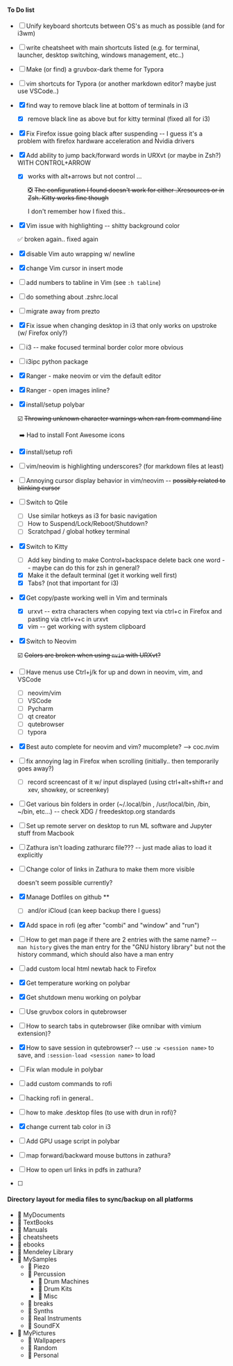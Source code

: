 #### To Do list

- [ ] Unify keyboard shortcuts between OS's as much as possible (and for i3wm)

- [ ] write cheatsheet with main shortcuts listed (e.g. for terminal, launcher, desktop switching, windows management, etc..)

- [ ] Make (or find) a gruvbox-dark theme for Typora

- [ ] vim shortcuts for Typora (or another markdown editor? maybe just use VSCode..) 

- [x] find way to remove black line at bottom of terminals in i3

  - [x] remove black line as above but for kitty terminal (fixed all for i3)

- [x] Fix Firefox issue going black after suspending -- I guess it's a problem with firefox hardware acceleration and Nvidia drivers

- [x] Add ability to jump back/forward words in URXvt (or maybe in Zsh?) WITH CONTROL+ARROW 

  - [x] works with alt+arrows but not control ...

    :negative_squared_cross_mark:	~~The configuration I found doesn't work for either .Xresources or in Zsh. Kitty works fine though~~ 
    
    I don't remember how I fixed this.. 

- [x] Vim issue with highlighting -- shitty background color

  :white_check_mark:	broken again.. fixed again

- [x] disable Vim auto wrapping w/ newline

- [x] change Vim cursor in insert mode

- [ ] add numbers to tabline in Vim (see `:h tabline`)

- [ ] do something about .zshrc.local

- [ ] migrate away from prezto

- [x] Fix issue when changing desktop in i3 that only works on upstroke (w/ Firefox only?)

- [ ] i3 -- make focused terminal border color more obvious

- [ ] i3ipc python package

- [x] Ranger - make neovim or vim the default editor

- [x] Ranger - open images inline?

- [x] install/setup polybar

  :ballot_box_with_check:	~~Throwing unknown character warnings when ran from command line~~ 

  ​	:arrow_right: Had to install Font Awesome icons

- [x] install/setup rofi

- [ ] vim/neovim is highlighting underscores? (for markdown files at least)

- [ ] Annoying cursor display behavior in vim/neovim -- ~~possibly related to blinking cursor~~

- [ ] Switch to Qtile

  - [ ] Use similar hotkeys as i3 for basic navigation
  - [ ] How to Suspend/Lock/Reboot/Shutdown?
  - [ ] Scratchpad / global hotkey terminal

- [x] Switch to Kitty

  - [ ] Add key binding to make Control+backspace delete back one word -- maybe can do this for zsh in general? 
  - [x] Make it the default terminal (get it working well first)
  - [x] Tabs? (not that important for i3)
  
- [x] Get copy/paste working well in Vim and terminals 

  - [x] urxvt -- extra characters when copying text via ctrl+c in Firefox and pasting via ctrl+v+c in urxvt
  - [x] vim -- get working with system clipboard

- [x] Switch to Neovim 

  :ballot_box_with_check:	~~Colors are broken when using `nvim` with URXvt?~~

- [ ] Have menus use Ctrl+j/k for up and down in neovim, vim, and VSCode

  - [ ] neovim/vim
  - [ ] VSCode
  - [ ] Pycharm
  - [ ] qt creator
  - [ ] qutebrowser
  - [ ] typora

- [x] Best auto complete for neovim and vim? mucomplete? --> coc.nvim

- [ ] fix annoying lag in Firefox when scrolling (initially.. then temporarily goes away?)

  - [ ] record screencast of it w/ input displayed (using ctrl+alt+shift+r and xev, showkey, or screenkey)
  
- [ ] Get various bin folders in order (~/.local/bin , /usr/local/bin, /bin, ~/bin, etc...) -- check XDG / freedesktop.org standards

- [ ] Set up remote server on desktop to run ML software and Jupyter stuff from Macbook

- [ ] Zathura isn't loading zathurarc file??? -- just made alias to load it explicitly

- [ ] Change color of links in Zathura to make them more visible

  doesn't seem possible currently?

- [x] Manage Dotfiles on github ** 

  - [ ] and/or iCloud (can keep backup there I guess)

- [x] Add space in rofi (eg after "combi" and "window" and "run")

- [ ] How to get man page if there are 2 entries with the same name? -- `man history` gives the man entry for the "GNU history library" but not the history command, which should also have a man entry

- [ ] add custom local html newtab hack to Firefox

- [x] Get temperature working on polybar

- [x] Get shutdown menu working on polybar

- [ ] Use gruvbox colors in qutebrowser

- [ ] How to search tabs in qutebrowser (like omnibar with vimium extension)?

- [x] How to save session in qutebrowser? -- use `:w <session name>` to save, and `:session-load <session name>` to load

- [ ] Fix wlan module in polybar

- [ ] add custom commands to rofi

- [ ] hacking rofi in general..

- [ ] how to make .desktop files (to use with drun in rofi)?

- [x] change current tab color in i3

- [ ] Add GPU usage script in polybar

- [ ] map forward/backward mouse buttons in zathura?

- [ ] How to open url links in pdfs in zathura?

- [ ] 



#### Directory layout for media files to sync/backup on all platforms

-   :file_folder: MyDocuments
  - :file_folder: TextBooks
  - :file_folder: Manuals
  - :file_folder: cheatsheets
  - :file_folder: ebooks
  - :file_folder: Mendeley Library
- :file_folder: MySamples
  - :file_folder: Piezo
  - :file_folder: Percussion
    - :file_folder: Drum Machines
    - :file_folder: Drum Kits
    - :file_folder: Misc​
  - :file_folder: ​breaks
  - :file_folder: Synths
  - :file_folder: Real Instruments​
  - :file_folder: ​SoundFX
- :file_folder: MyPictures
  - :file_folder: Wallpapers
  - :file_folder: Random
  - :file_folder: Personal